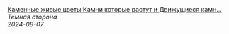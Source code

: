 <!--2024-08-07 16:11:08-->
<div class="yb">
  <a class="nodecor" href="/index.html?tajny/kamennye_jivye_cvety_kamni_kotorye_rastut_i_dvijushchiesya_kamni">
    <img class="preview" data-videoid="dzn2Q5OQOeg" src="https://i1.ytimg.com/vi/dzn2Q5OQOeg/hqdefault.jpg" align="middle" alt="">
  </a>
  <div class="inlbl text">
    <a class="nodecor" href="/index.html?tajny/kamennye_jivye_cvety_kamni_kotorye_rastut_i_dvijushchiesya_kamni">Каменные живые цветы  Камни которые растут и Движущиеся камн...</a><br>
    <i class="smaller2">Темная сторона</i><br>
    <i class="smaller3">2024-08-07</i>
  </div>
</div>
